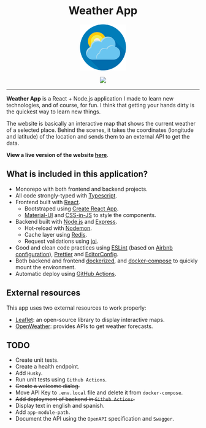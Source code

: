 <h1 align="center">Weather App</h1>

<p align="center">
  <img src="frontend/public/logo192.png" width="120px" height="120px" />
</p>

<p align="center">
  <img src="https://badgen.net/dependabot/cristian-azocar/weather-app?icon=dependabot" />
</p>

<hr />

**Weather App** is a React + Node.js application I made to learn new technologies, and of course, for fun. I think that getting your hands dirty is the quickest way to learn new things.

The website is basically an interactive map that shows the current weather of a selected place. Behind the scenes, it takes the coordinates (longitude and latitude) of the location and sends them to an external API to get the data.

**View a live version of the website [here](https://cristian-azocar.github.io/weather-app)**.

## What is included in this application?
- Monorepo with both frontend and backend projects.
- All code strongly-typed with [Typescript](https://www.typescriptlang.org/).
- Frontend built with [React](https://reactjs.org).
  - Bootstraped using [Create React App](https://github.com/facebook/create-react-app).
  - [Material-UI](https://material-ui.com/) and [CSS-in-JS](https://cssinjs.org/) to style the components.
- Backend built with [Node.js](https://nodejs.org) and [Express](https://github.com/expressjs/express).
  - Hot-reload with [Nodemon](https://nodemon.io).
  - Cache layer using [Redis](https://redis.io/).
  - Request validations using [joi](https://joi.dev).
- Good and clean code practices using [ESLint](https://eslint.org/) (based on [Airbnb configuration](https://github.com/airbnb/javascript/tree/master/packages/eslint-config-airbnb)), [Prettier](https://prettier.io/) and [EditorConfig](https://editorconfig.org/).
- Both backend and frontend [dockerized](https://www.docker.com), and [docker-compose](https://docs.docker.com/compose/) to quickly mount the environment.
- Automatic deploy using [GitHub Actions](https://github.com/features/actions).

## External resources
This app uses two external resources to work properly:
- [Leaflet](https://leafletjs.com): an open-source library to display interactive maps.
- [OpenWeather](https://openweathermap.org/): provides APIs to get weather forecasts.

## TODO
- Create unit tests.
- Create a health endpoint.
- Add `Husky`.
- Run unit tests using `Github Actions`.
- <strike>Create a welcome dialog.</strike>
- Move API Key to `.env.local` file and delete it from `docker-compose`.
- <strike>Add deployment of backend in `Github Actions`.</strike>
- Display text in english and spanish.
- Add `app-module-path`.
- Document the API using the `OpenAPI` specification and `Swagger`.
